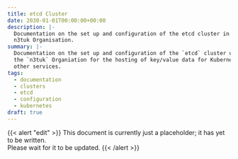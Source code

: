 ```yaml
---
title: etcd Cluster
date: 2030-01-01T00:00:00+00:00
description: |-
  Documentation on the set up and configuration of the etcd cluster in the
  n3tuk Organisation.
summary: |-
  Documentation on the set up and configuration of the `etcd` cluster used in
  the `n3tuk` Organiation for the hosting of key/value data for Kubernets and
  other services.
tags:
  - documentation
  - clusters
  - etcd
  - configuration
  - kubernetes
draft: true
---
```


{{< alert "edit" >}} This document is currently just a placeholder; it has yet
to be written.<br />Please wait for it to be updated. {{< /alert >}}
